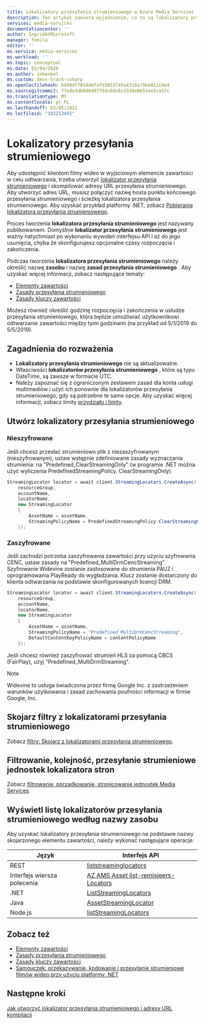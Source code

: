 ```yaml
---
title: Lokalizatory przesyłania strumieniowego w Azure Media Services
description: Ten artykuł zawiera wyjaśnienie, co to są lokalizatory przesyłania strumieniowego i jak są używane przez Azure Media Services.
services: media-services
documentationcenter: ''
author: IngridAtMicrosoft
manager: femila
editor: ''
ms.service: media-services
ms.workload: ''
ms.topic: conceptual
ms.date: 03/04/2020
ms.author: inhenkel
ms.custom: devx-track-csharp
ms.openlocfilehash: b4994f7014abfafd3853745a4314a75be011c4e4
ms.sourcegitcommit: f7eda3db606407f94c6dc6c3316e0651ee5ca37c
ms.translationtype: MT
ms.contentlocale: pl-PL
ms.lasthandoff: 03/05/2021
ms.locfileid: "102213491"
---
```

# <a name="streaming-locators"></a>Lokalizatory przesyłania strumieniowego

Aby udostępnić klientom filmy wideo w wyjściowym elemencie zawartości w celu odtwarzania, trzeba utworzyć [lokalizator przesyłania strumieniowego](/rest/api/media/streaminglocators) i skompilować adresy URL przesyłania strumieniowego. Aby utworzyć adres URL, musisz połączyć nazwę hosta punktu końcowego przesyłania strumieniowego i ścieżkę lokalizatora przesyłania strumieniowego. Aby uzyskać przykład platformy .NET, zobacz [Pobieranie lokalizatora przesyłania strumieniowego](stream-files-tutorial-with-api.md#get-a-streaming-locator).

Proces tworzenia **lokalizatora przesyłania strumieniowego** jest nazywany publikowaniem. Domyślnie **lokalizator przesyłania strumieniowego** jest ważny natychmiast po wykonaniu wywołań interfejsu API i aż do jego usunięcia, chyba że skonfigurujesz opcjonalne czasy rozpoczęcia i zakończenia. 

Podczas tworzenia **lokalizatora przesyłania strumieniowego** należy określić nazwę **zasobu** i nazwę **zasad przesyłania strumieniowego** . Aby uzyskać więcej informacji, zobacz następujące tematy:

* [Elementy zawartości](assets-concept.md)
* [Zasady przesyłania strumieniowego](streaming-policy-concept.md)
* [Zasady kluczy zawartości](content-key-policy-concept.md)

Możesz również określić godzinę rozpoczęcia i zakończenia w usłudze przesyłania strumieniowego, która będzie umożliwiać użytkownikowi odtwarzanie zawartości między tymi godzinami (na przykład od 5/1/2019 do 5/5/2019).  

## <a name="considerations"></a>Zagadnienia do rozważenia

* **Lokalizatory przesyłania strumieniowego** nie są aktualizowalne. 
* Właściwości **lokalizatorów przesyłania strumieniowego** , które są typu DateTime, są zawsze w formacie UTC.
* Należy zapoznać się z ograniczonym zestawem zasad dla konta usługi multimediów i użyć ich ponownie dla lokalizatorów przesyłania strumieniowego, gdy są potrzebne te same opcje. Aby uzyskać więcej informacji, zobacz limity [przydziału i limity](limits-quotas-constraints.md).

## <a name="create-streaming-locators"></a>Utwórz lokalizatory przesyłania strumieniowego  

### <a name="not-encrypted"></a>Nieszyfrowane

Jeśli chcesz przesłać strumieniowo plik z niezaszyfrowanym (nieszyfrowanym), ustaw wstępnie zdefiniowane zasady wyznaczania strumienia: na "Predefined_ClearStreamingOnly" (w programie .NET można użyć wyliczenia PredefinedStreamingPolicy. ClearStreamingOnly).

```csharp
StreamingLocator locator = await client.StreamingLocators.CreateAsync(
    resourceGroup,
    accountName,
    locatorName,
    new StreamingLocator
    {
        AssetName = assetName,
        StreamingPolicyName = PredefinedStreamingPolicy.ClearStreamingOnly
    });
```

### <a name="encrypted"></a>Zaszyfrowane 

Jeśli zachodzi potrzeba zaszyfrowania zawartości przy użyciu szyfrowania CENC, ustaw zasady na "Predefined_MultiDrmCencStreaming". Szyfrowanie Widevine zostanie zastosowane do strumienia PAUZ i oprogramowania PlayReady do wygładzania. Klucz zostanie dostarczony do klienta odtwarzania na podstawie skonfigurowanych licencji DRM.

```csharp
StreamingLocator locator = await client.StreamingLocators.CreateAsync(
    resourceGroup,
    accountName,
    locatorName,
    new StreamingLocator
    {
        AssetName = assetName,
        StreamingPolicyName = "Predefined_MultiDrmCencStreaming",
        DefaultContentKeyPolicyName = contentPolicyName
    });
```

Jeśli chcesz również zaszyfrować strumień HLS za pomocą CBCS (FairPlay), użyj "Predefined_MultiDrmStreaming".

> [!NOTE]
> Widevine to usługa świadczona przez firmę Google Inc. z zastrzeżeniem warunków użytkowania i zasad zachowania poufności informacji w firmie Google, Inc.

## <a name="associate-filters-with-streaming-locators"></a>Skojarz filtry z lokalizatorami przesyłania strumieniowego

Zobacz [filtry: Skojarz z lokalizatorami przesyłania strumieniowego](filters-concept.md#associating-filters-with-streaming-locator).

## <a name="filter-order-page-streaming-locator-entities"></a>Filtrowanie, kolejność, przesyłanie strumieniowe jednostek lokalizatora stron

Zobacz [filtrowanie, porządkowanie, stronicowanie jednostek Media Services](entities-overview.md).

## <a name="list-streaming-locators-by-asset-name"></a>Wyświetl listę lokalizatorów przesyłania strumieniowego według nazwy zasobu

Aby uzyskać lokalizatory przesyłania strumieniowego na podstawie nazwy skojarzonego elementu zawartości, należy wykonać następujące operacje:

|Język|Interfejs API|
|---|---|
|REST|[liststreaminglocators](/rest/api/media/assets/liststreaminglocators)|
|Interfejs wiersza polecenia|[AZ AMS Asset list-remisjeers-Locators](/cli/azure/ams/asset#az-ams-asset-list-streaming-locators)|
|.NET|[ListStreamingLocators](/dotnet/api/microsoft.azure.management.media.assetsoperationsextensions.liststreaminglocators?view=azure-dotnet#Microsoft_Azure_Management_Media_AssetsOperationsExtensions_ListStreamingLocators_Microsoft_Azure_Management_Media_IAssetsOperations_System_String_System_String_System_String_)|
|Java|[AssetStreamingLocator](/rest/api/media/assets/liststreaminglocators#assetstreaminglocator)|
|Node.js|[listStreamingLocators](/javascript/api/@azure/arm-mediaservices/assets#liststreaminglocators-string--string--string--msrest-requestoptionsbase-)|

## <a name="see-also"></a>Zobacz też

* [Elementy zawartości](assets-concept.md)
* [Zasady przesyłania strumieniowego](streaming-policy-concept.md)
* [Zasady kluczy zawartości](content-key-policy-concept.md)
* [Samouczek: przekazywanie, kodowanie i przesyłanie strumieniowe filmów wideo przy użyciu platformy .NET](stream-files-tutorial-with-api.md)

## <a name="next-steps"></a>Następne kroki

[Jak utworzyć lokalizator przesyłania strumieniowego i adresy URL kompilacji](create-streaming-locator-build-url.md)
